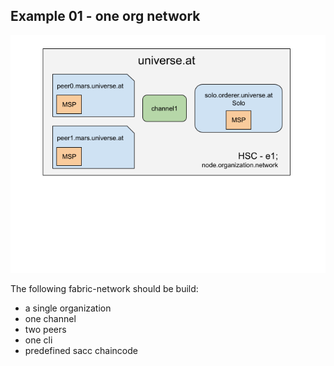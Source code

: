 ## Example 01 - one org network
![OneOrgNetwork](../../img/HSC-e1.png)

The following fabric-network should be build:

- a single organization
- one channel
- two peers
- one cli
- predefined sacc chaincode
